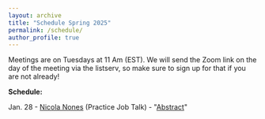```yaml
---
layout: archive
title: "Schedule Spring 2025"
permalink: /schedule/
author_profile: true
---
```

Meetings are on Tuesdays at 11 Am (EST). We will send the Zoom link on the day of the meeting via the listserv, so make sure to sign up for that if you are not already!

**Schedule:**

Jan. 28 - [Nicola Nones](https://www.nicolanones.com/) (Practice Job Talk) - "[Abstract](https://io-workshop.github.io/files/Nones_abstract_2025)"








<!--
Dec. 4 - [Do Young Gong](https://dygong2.github.io/doyounggong/)

"[Timing Matters: The Impact of DDR Implementation on Non-State Conflicts](https://io-workshop.github.io/files/Gong_and_Cho-Timing_Matters.pdf)" by Do Young Gong and Jaeseok Cho
-->